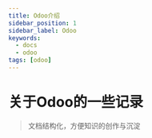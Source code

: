 ```yaml
---
title: Odoo介绍
sidebar_position: 1
sidebar_label: Odoo
keywords:
  - docs
  - odoo
tags: [odoo]
---
```


# 关于Odoo的一些记录

> 文档结构化，方便知识的创作与沉淀
